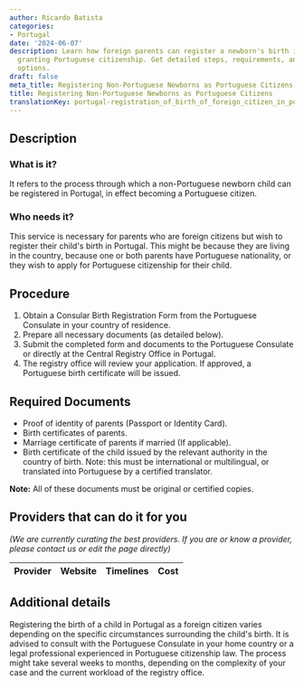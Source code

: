 ```yaml
---
author: Ricardo Batista
categories:
- Portugal
date: '2024-06-07'
description: Learn how foreign parents can register a newborn's birth in Portugal,
  granting Portuguese citizenship. Get detailed steps, requirements, and provider
  options.
draft: false
meta_title: Registering Non-Portuguese Newborns as Portuguese Citizens
title: Registering Non-Portuguese Newborns as Portuguese Citizens
translationKey: portugal-registration_of_birth_of_foreign_citizen_in_portugal
---
```



## Description
### What is it?
It refers to the process through which a non-Portuguese newborn child can be registered in Portugal, in effect becoming a Portuguese citizen.
### Who needs it?
This service is necessary for parents who are foreign citizens but wish to register their child's birth in Portugal. This might be because they are living in the country, because one or both parents have Portuguese nationality, or they wish to apply for Portuguese citizenship for their child. 

## Procedure
1. Obtain a Consular Birth Registration Form from the Portuguese Consulate in your country of residence.
2. Prepare all necessary documents (as detailed below).
3. Submit the completed form and documents to the Portuguese Consulate or directly at the Central Registry Office in Portugal.
4. The registry office will review your application. If approved, a Portuguese birth certificate will be issued.

## Required Documents
- Proof of identity of parents (Passport or Identity Card).
- Birth certificates of parents.
- Marriage certificate of parents if married (If applicable).
- Birth certificate of the child issued by the relevant authority in the country of birth. Note: this must be international or multilingual, or translated into Portuguese by a certified translator.

**Note:** All of these documents must be original or certified copies.

## Providers that can do it for you

_(We are currently curating the best providers. If you are or know a provider, please contact us or edit the page directly)_

| Provider        |     Website     |     Timelines    |       Cost      |
| --------------- | --------------- |  :-------------: | :-------------: |

## Additional details
Registering the birth of a child in Portugal as a foreign citizen varies depending on the specific circumstances surrounding the child's birth. It is advised to consult with the Portuguese Consulate in your home country or a legal professional experienced in Portuguese citizenship law. The process might take several weeks to months, depending on the complexity of your case and the current workload of the registry office.